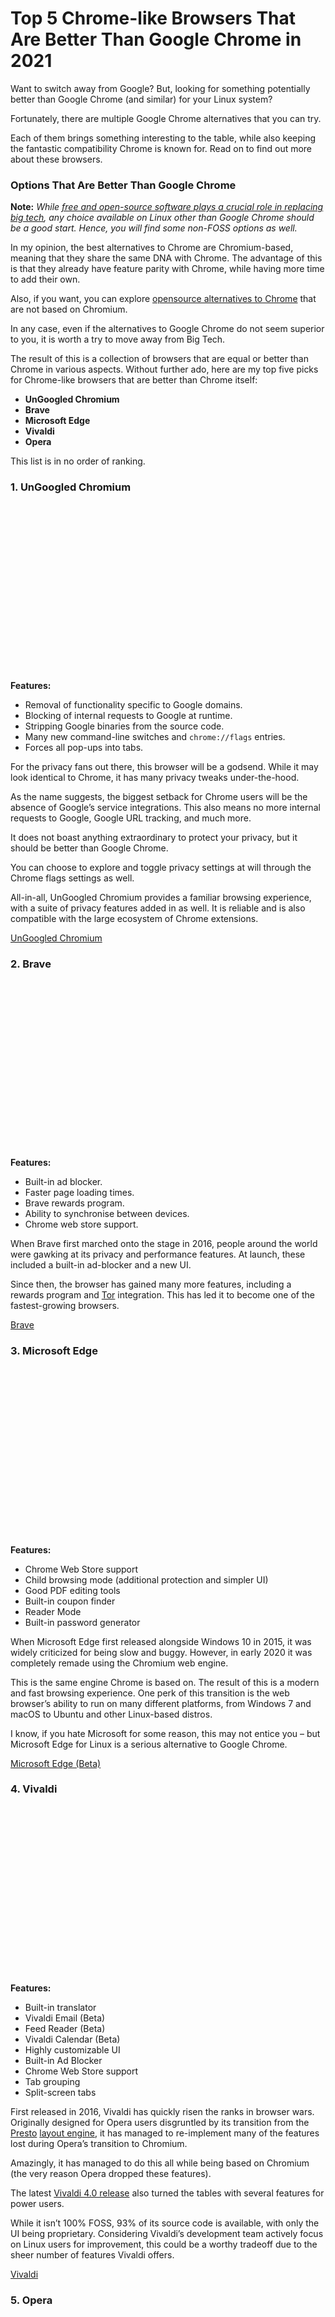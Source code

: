 [#]: subject: (Top 5 Chrome-like Browsers That Are Better Than Google Chrome in 2021)
[#]: via: (https://news.itsfoss.com/chrome-like-browsers-2021/)
[#]: author: (Jacob Crume https://news.itsfoss.com/author/jacob/)
[#]: collector: (lujun9972)
[#]: translator: (wxy)
[#]: reviewer: ( )
[#]: publisher: ( )
[#]: url: ( )

Top 5 Chrome-like Browsers That Are Better Than Google Chrome in 2021
======

Want to switch away from Google? But, looking for something potentially better than Google Chrome (and similar) for your Linux system?

Fortunately, there are multiple Google Chrome alternatives that you can try.

Each of them brings something interesting to the table, while also keeping the fantastic compatibility Chrome is known for. Read on to find out more about these browsers.

### Options That Are Better Than Google Chrome

**Note:** _While [free and open-source software plays a crucial role in replacing big tech][1], any choice available on Linux other than Google Chrome should be a good start. Hence, you will find some non-FOSS options as well._

In my opinion, the best alternatives to Chrome are Chromium-based, meaning that they share the same DNA with Chrome. The advantage of this is that they already have feature parity with Chrome, while having more time to add their own.

Also, if you want, you can explore [opensource alternatives to Chrome][2] that are not based on Chromium.

In any case, even if the alternatives to Google Chrome do not seem superior to you, it is worth a try to move away from Big Tech.

The result of this is a collection of browsers that are equal or better than Chrome in various aspects. Without further ado, here are my top five picks for Chrome-like browsers that are better than Chrome itself:

  * **UnGoogled Chromium**
  * **Brave**
  * **Microsoft Edge**
  * **Vivaldi**
  * **Opera**



This list is in no order of ranking.

### 1\. UnGoogled Chromium

![][3]

**Features:**

  * Removal of functionality specific to Google domains.
  * Blocking of internal requests to Google at runtime.
  * Stripping Google binaries from the source code.
  * Many new command-line switches and `chrome://flags` entries.
  * Forces all pop-ups into tabs.



For the privacy fans out there, this browser will be a godsend. While it may look identical to Chrome, it has many privacy tweaks under-the-hood.

As the name suggests, the biggest setback for Chrome users will be the absence of Google’s service integrations. This also means no more internal requests to Google, Google URL tracking, and much more.

It does not boast anything extraordinary to protect your privacy, but it should be better than Google Chrome.

You can choose to explore and toggle privacy settings at will through the Chrome flags settings as well.

All-in-all, UnGoogled Chromium provides a familiar browsing experience, with a suite of privacy features added in as well. It is reliable and is also compatible with the large ecosystem of Chrome extensions.

[UnGoogled Chromium][4]

### 2\. Brave

![][3]

**Features:**

  * Built-in ad blocker.
  * Faster page loading times.
  * Brave rewards program.
  * Ability to synchronise between devices.
  * Chrome web store support.



When Brave first marched onto the stage in 2016, people around the world were gawking at its privacy and performance features. At launch, these included a built-in ad-blocker and a new UI.

Since then, the browser has gained many more features, including a rewards program and [Tor][5] integration. This has led it to become one of the fastest-growing browsers.

[Brave][6]

### 3\. Microsoft Edge

![][3]

**Features:**

  * Chrome Web Store support
  * Child browsing mode (additional protection and simpler UI)
  * Good PDF editing tools
  * Built-in coupon finder
  * Reader Mode
  * Built-in password generator



When Microsoft Edge first released alongside Windows 10 in 2015, it was widely criticized for being slow and buggy. However, in early 2020 it was completely remade using the Chromium web engine.

This is the same engine Chrome is based on. The result of this is a modern and fast browsing experience. One perk of this transition is the web browser’s ability to run on many different platforms, from Windows 7 and macOS to Ubuntu and other Linux-based distros.

I know, if you hate Microsoft for some reason, this may not entice you – but Microsoft Edge for Linux is a serious alternative to Google Chrome.

[Microsoft Edge (Beta)][7]

### 4\. Vivaldi

![][3]

**Features:**

  * Built-in translator
  * Vivaldi Email (Beta)
  * Feed Reader (Beta)
  * Vivaldi Calendar (Beta)
  * Highly customizable UI
  * Built-in Ad Blocker
  * Chrome Web Store support
  * Tab grouping
  * Split-screen tabs



First released in 2016, Vivaldi has quickly risen the ranks in browser wars. Originally designed for Opera users disgruntled by its transition from the [Presto][8] [layout engine][9], it has managed to re-implement many of the features lost during Opera’s transition to Chromium.

Amazingly, it has managed to do this all while being based on Chromium (the very reason Opera dropped these features).

The latest [Vivaldi 4.0 release][10] also turned the tables with several features for power users.

While it isn’t 100% FOSS, 93% of its source code is available, with only the UI being proprietary. Considering Vivaldi’s development team actively focus on Linux users for improvement, this could be a worthy tradeoff due to the sheer number of features Vivaldi offers.

[Vivaldi][11]

### 5\. Opera

![][3]

**Features:**

  * Built-in VPN
  * Easy access to social media
  * Built-in cryptocurrency wallet
  * Fraud and malware protection
  * Highly visible website security badge



While it has never been the king of web browsers, Opera has always been present in the debate over which browser to use. Originally based on its in-house Presto Layout Engine, it switched over to Chromium in 2013.

Unfortunately, this switch meant that the Opera team was forced to drop some of its most well-known features, paving the way for alternatives such as Vivaldi and Firefox to fill the space Opera had left.

That isn’t to say that Opera is without features. It contains many, some of which are listed below.

[Opera][12]

### Wrapping Up

Here we have listed a wide variety of browsers tailored to all kinds of users on any desktop platform.

No matter whether you want more features, a better user interface, or something that helps you get away from Google, there is an option for you.

Since all these browsers are based on Chromium, they all offer a good compatibility and user experience like Chrome. So, switch to one of these Chrome-like browsers and enjoy the freedom that each of them grants!

_What’s your favorite alternative to Google Chrome on Linux in 2021? Let me know in the comments down below._

#### Big Tech Websites Get Millions in Revenue, It's FOSS Got You!

If you like what we do here at It's FOSS, please consider making a donation to support our independent publication. Your support will help us keep publishing content focusing on desktop Linux and open source software.

I'm not interested

--------------------------------------------------------------------------------

via: https://news.itsfoss.com/chrome-like-browsers-2021/

作者：[Jacob Crume][a]
选题：[lujun9972][b]
译者：[译者ID](https://github.com/译者ID)
校对：[校对者ID](https://github.com/校对者ID)

本文由 [LCTT](https://github.com/LCTT/TranslateProject) 原创编译，[Linux中国](https://linux.cn/) 荣誉推出

[a]: https://news.itsfoss.com/author/jacob/
[b]: https://github.com/lujun9972
[1]: https://news.itsfoss.com/save-privacy-with-foss/
[2]: https://itsfoss.com/open-source-browsers-linux/
[3]: data:image/svg+xml;base64,PHN2ZyBoZWlnaHQ9IjQxNiIgd2lkdGg9Ijc4MCIgeG1sbnM9Imh0dHA6Ly93d3cudzMub3JnLzIwMDAvc3ZnIiB2ZXJzaW9uPSIxLjEiLz4=
[4]: https://github.com/Eloston/ungoogled-chromium
[5]: https://itsfoss.com/tor-guide/
[6]: https://brave.com
[7]: https://www.microsoftedgeinsider.com/en-us/download
[8]: https://en.wikipedia.org/wiki/Presto_(browser_engine)
[9]: https://en.wikipedia.org/wiki/Browser_engine
[10]: https://news.itsfoss.com/vivaldi-4-0-release/
[11]: https://vivaldi.com
[12]: https://www.opera.com

